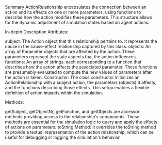 Summary
ActionRelationship encapsulates the connection between an action and its effects on one or more parameters, using functions to describe how the action modifies these parameters. This structure allows for the dynamic adjustment of simulation states based on agent actions.

In-depth Description
Attributes:

subject: The Action object that this relationship pertains to. It represents the cause in the cause-effect relationship captured by this class.
objects: An array of Parameter objects that are affected by the action. These parameters represent the state aspects that the action influences.
functions: An array of strings, each corresponding to a function that describes how the action affects the associated parameter. These functions are presumably evaluated to compute the new values of parameters after the action is taken.
Constructor: The class constructor initializes an ActionRelationship with a subject action, the parameters (objects) it affects, and the functions describing those effects. This setup enables a flexible definition of action impacts within the simulation.

Methods:

getSubject, getObjectNr, getFunction, and getObjects are accessor methods providing access to the relationship's components. These methods are essential for the simulation logic to query and apply the effects of actions on parameters.
toString Method: It overrides the toString method to provide a textual representation of the action relationship, which can be useful for debugging or logging the simulation's behavior.
